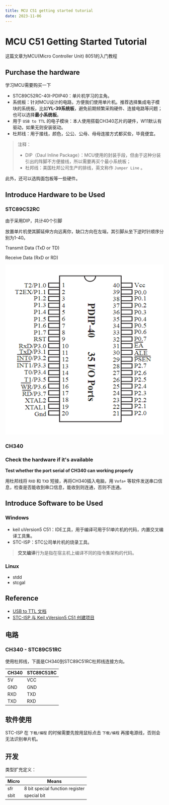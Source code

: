 ```yaml
---
title: MCU C51 getting started tutorial
date: 2023-11-06
---
```


# MCU C51 Getting Started Tutorial

这篇文章为MCU(Micro Controller Unit) 8051的入门教程

## Purchase the hardware

学习MCU需要购买一下

- STC89C52RC-40I-PDIP40：单片机学习的主角。
- 系统板：针对MCU设计的电路，方便我们使用单片机。推荐选择集成电子模块的系统板，比如**YL-39系统板**，避免前期频繁采购硬件、连接电路等问题；也可以选择**最小系统板**。
- 用于 `USB to TTL` 的电子模块：本人使用搭载CH340芯片的硬件，W11默认有驱动，如果无则安装驱动。
- 杜邦线：用于接线，颜色，公公、公母、母母连接方式都买些，毕竟便宜。

> 注释：
>
> - DIP（Daul Inline Package）：MCU使用的封装手段，但由于这种分装引出的阵脚不方便接线，所以需要再买个最小系统板；
> - 杜邦线：美国杜邦公司生产的排线，英文称作 `Jumper Line` 。

此外，还可以选购面包板等一些硬件。

## Introduce Hardware to be Used

### STC89C52RC

由于采用DIP，共计40个引脚

放置单片机使其脚延伸方向远离你，缺口方向在左端，其引脚从坐下逆时针顺序分别为1-40。

Transmit Data (TxD or TD)

Receive Data (RxD or RD)

![image-20231211214553511](assets/STC89C51RC-PDIP-outline-package.png)

### CH340

### Check the hardware if it's available

**Test whether the port serial of CH340 can working properly**

用杜邦线将 `RXD` 和 `TXD` 短接，再将CH340插入电脑，用 `Vofa+` 等软件发送串口信息，检查是否能收到串口信息，能收到则连通，否则不连通。

## Introduce Software to be Used

### Windows

- keil uVersion5 C51：IDE工具，用于编译可用于51单片机的代码，内置交叉编译工具集。
- STC-ISP：STC公司单片机的烧录工具。

> **交叉编译**行为是指在宿主机上编译不同的指令集架构的代码。

### Linux

- stdd
- stcgal

## Reference

- [USB to TTL 文档](https://www.cnblogs.com/ppqppl/articles/16758861.html)
- [STC-ISP 与 Keil vVersion5 C51 创建项目](https://zhuanlan.zhihu.com/p/477491382)

## 电路

###  CH340 - STC89C51RC

使用杜邦线，下面是CH340到STC89C51RC杜邦线连接方向。

| CH340 | STC89C51RC |
| ----- | ---------- |
| 5V    | VCC        |
| GND   | GND        |
| RXD   | TXD        |
| TXD   | RXD        |

## 软件使用

STC-ISP 在 `下载/编程` 的时候需要先按用鼠标点击 `下载/编程` 再接电源线，否则会无法识别单片机。

## 开发

类型扩充定义：

| Micro | Means                           |
| ----- | ------------------------------- |
| sfr   | 8 bit special function register |
| sbit  | special bit                     |